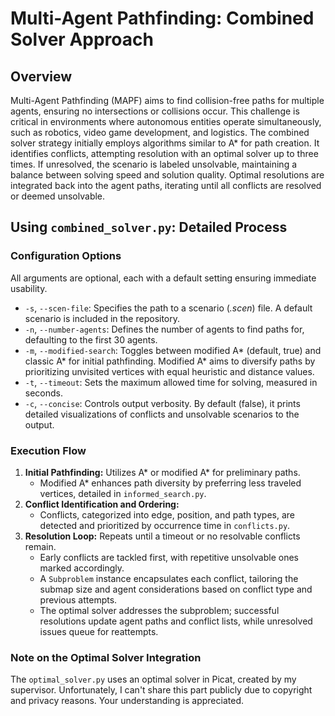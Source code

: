 # Multi-Agent Pathfinding: Combined Solver Approach

## Overview

Multi-Agent Pathfinding (MAPF) aims to find collision-free paths for multiple agents, ensuring no intersections or collisions occur. This challenge is critical in environments where autonomous entities operate simultaneously, such as robotics, video game development, and logistics. The combined solver strategy initially employs algorithms similar to A* for path creation. It identifies conflicts, attempting resolution with an optimal solver up to three times. If unresolved, the scenario is labeled unsolvable, maintaining a balance between solving speed and solution quality. Optimal resolutions are integrated back into the agent paths, iterating until all conflicts are resolved or deemed unsolvable.

## Using `combined_solver.py`: Detailed Process

### Configuration Options

All arguments are optional, each with a default setting ensuring immediate usability.

- `-s`, `--scen-file`: Specifies the path to a scenario (*.scen*) file. A default scenario is included in the repository.
- `-n`, `--number-agents`: Defines the number of agents to find paths for, defaulting to the first 30 agents.
- `-m`, `--modified-search`: Toggles between modified A* (default, true) and classic A* for initial pathfinding. Modified A* aims to diversify paths by prioritizing unvisited vertices with equal heuristic and distance values.
- `-t`, `--timeout`: Sets the maximum allowed time for solving, measured in seconds.
- `-c`, `--concise`: Controls output verbosity. By default (false), it prints detailed visualizations of conflicts and unsolvable scenarios to the output.

### Execution Flow

1. **Initial Pathfinding:** Utilizes A* or modified A* for preliminary paths.
   - Modified A* enhances path diversity by preferring less traveled vertices, detailed in `informed_search.py`.
2. **Conflict Identification and Ordering:**
   - Conflicts, categorized into edge, position, and path types, are detected and prioritized by occurrence time in `conflicts.py`.
3. **Resolution Loop:** Repeats until a timeout or no resolvable conflicts remain.
   - Early conflicts are tackled first, with repetitive unsolvable ones marked accordingly.
   - A `Subproblem` instance encapsulates each conflict, tailoring the submap size and agent considerations based on conflict type and previous attempts.
   - The optimal solver addresses the subproblem; successful resolutions update agent paths and conflict lists, while unresolved issues queue for reattempts.

### Note on the Optimal Solver Integration

The `optimal_solver.py` uses an optimal solver in Picat, created by my supervisor. Unfortunately, I can't share this part publicly due to copyright and privacy reasons. Your understanding is appreciated.



